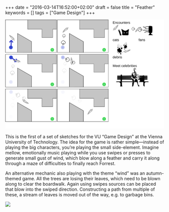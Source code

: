 +++
date = "2016-03-14T16:52:00+02:00"
draft = false
title = "Feather"
keywords = []
tags = ["Game Design"]
+++

![](/media/feather_and_waves/feather.svg)

This is the first of a set of sketches for the VU “Game Design” at the Vienna University of Technology. The idea for the game is rather simple―instead of playing the big characters, you’re playing the small side-element. Imagine mellow, emotionally music playing while you use swipes or presses to generate small gust of wind, which blow along a feather and carry it along through a maze of difficulties to finally reach Forrest.

<!--more-->

An alternative mechanic also playing with the theme “wind” was an autumn-themed game. All the trees are losing their leaves, which need to be blown along to clear the boardwalk. Again using swipes sources can be placed that blow into the swiped direction. Constructing a path from multiple of these, a stream of leaves is moved out of the way, e.g. to garbage bins.

![](/media/feather_and_waves/sketches-3.jpg)
